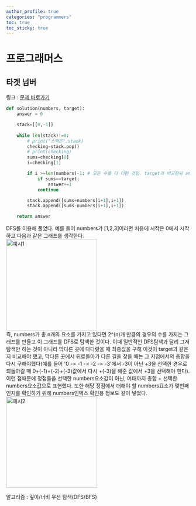 ```yaml
---
author_profile: true
categories: "programmers"
toc: true
toc_sticky: true
---
```

# 프로그래머스
## 타겟 넘버

링크 : [문제 바로가기](https://programmers.co.kr/learn/courses/30/lessons/43165)

```python
def solution(numbers, target):
    answer = 0

    stack=[[0,-1]]
   
    while len(stack)!=0:
        # print("스택은",stack)
        checking=stack.pop()
        # print(checking)
        sums=checking[0]
        i=checking[1]

        if i >=len(numbers)-1: # 모든 수를 다 더한 것임. target과 비교한뒤 answer에 반영
            if sums==target:
                answer+=1
            continue

        stack.append([sums+numbers[i+1],i+1])
        stack.append([sums-numbers[i+1],i+1])

    return answer
```

DFS를 이용해 풀었다. 예를 들어 numbers가 [1,2,3]이라면 처음에 시작은 0에서 시작하고 다음과 같은 그래프를 생각한다.       
<img width="249" alt="예시1" src="https://user-images.githubusercontent.com/96512568/174436825-d38d2148-e76e-4f03-91c6-0be0467b49c7.png">         
즉, numbers가 총 n개의 요소를 가지고 있다면 2^(n)개 만큼의 경우의 수를 가지는 그래프를 만들고 이 그래프를 DFS로 탐색한 것이다. 이때 일반적인 DFS탐색과 달리 그저 탐색만 하는 것이 아니라 막다른 곳에 다다랐을 때 최종값을 구해 이것이 target과 같은지 비교해야 했고, 막다른 곳에서 뒤로돌아가 다른 길을 찾을 때는 그 지점에서의 총합을 다시 구해야했다(예를 들어 '0 -> -1 -> -2 -> -3'에서 -3이 아닌 +3을 선택한 경우로 되돌아갈 때 0+(-1)+(-2)+(-3)값에서 다시 +(-3)을 해준 값에서 +3을 선택해야 한다). 이런 점때문에 정점들을 선택한 numbers요소값이 아닌, 여태까지 총합 + 선택한 numbers요소값으로 표현했다. 또한 해당 정점에서 더해야 할 numbers요소가 몇번째인지를 확인하기 위해 numbers인덱스 확인용 정보도 같이 넣었다.           
<img width="249" alt="예시2" src="https://user-images.githubusercontent.com/96512568/174437827-1d9e4b12-42e2-499d-9191-d9429e515d1c.png">              



 


알고리즘 : 깊이/너비 우선 탐색(DFS/BFS)